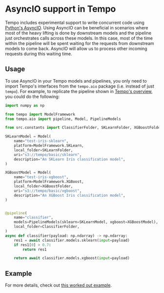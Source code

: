 # AsyncIO support in Tempo

Tempo includes experimental support to write concurrent code using [Python's
AsyncIO](https://docs.python.org/3/library/asyncio.html).
Using AsyncIO can be beneficial in scenarios where most of the heavy lifting is
done by downstream models and the pipeline just orchestrates calls across these
models.
In this case, most of the time within the pipeline will be spent waiting for
the requests from downstream models to come back.
AsyncIO will allow us to process other incoming requests during this waiting
time.

## Usage

To use AsyncIO in your Tempo models and pipelines, you only need to import
Tempo's interfaces from the `tempo.aio` package (i.e. instead of just `tempo`).
For example, to replicate the pipeline shown in [Tempo's
overview](./overview.md), you could do the following:

```python
import numpy as np

from tempo import ModelFramework
from tempo.aio import pipeline, Model, PipelineModels

from src.constants import ClassifierFolder, SKLearnFolder, XGBoostFolder

SKLearnModel = Model(
    name="test-iris-sklearn",
    platform=ModelFramework.SKLearn,
    local_folder=SKLearnFolder,
    uri="s3://tempo/basic/sklearn",
    description="An SKLearn Iris classification model",
)

XGBoostModel = Model(
    name="test-iris-xgboost",
    platform=ModelFramework.XGBoost,
    local_folder=XGBoostFolder,
    uri="s3://tempo/basic/xgboost",
    description="An XGBoost Iris classification model",
)


@pipeline(
    name="classifier",
    models=PipelineModels(sklearn=SKLearnModel, xgboost=XGBoostModel),
    local_folder=ClassifierFolder,
)
async def classifier(payload: np.ndarray) -> np.ndarray:
    res1 = await classifier.models.sklearn(input=payload)
    if res1[0] > 0.7:
        return res1

    return await classifier.models.xgboost(input=payload)
```

## Example

For more details, check out [this worked out example](../examples/asyncio/README.html).
